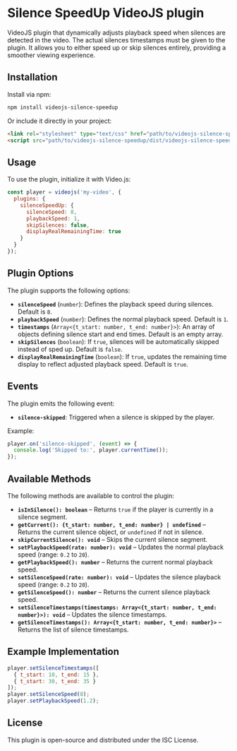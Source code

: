 # Silence SpeedUp VideoJS plugin
VideoJS plugin that dynamically adjusts playback speed when silences are detected in the video. The actual silences timestamps must be given to the plugin.
It allows you to either speed up or skip silences entirely, providing a smoother viewing experience.

## Installation

Install via npm:
```sh
npm install videojs-silence-speedup
```

Or include it directly in your project:
```html
<link rel="stylesheet" type="text/css" href="path/to/videojs-silence-speedup/dist/videojs-silence-speedup.css">
<script src="path/to/videojs-silence-speedup/dist/videojs-silence-speedup.min.js"></script>
```

## Usage

To use the plugin, initialize it with Video.js:
```js
const player = videojs('my-video', {
  plugins: {
    silenceSpeedUp: {
      silenceSpeed: 8,
      playbackSpeed: 1,
      skipSilences: false,
      displayRealRemainingTime: true
    }
  }
});
```

## Plugin Options

The plugin supports the following options:

- **`silenceSpeed`** (`number`): Defines the playback speed during silences. Default is `8`.
- **`playbackSpeed`** (`number`): Defines the normal playback speed. Default is `1`.
- **`timestamps`** (`Array<{t_start: number, t_end: number}>`): An array of objects defining silence start and end times. Default is an empty array.
- **`skipSilences`** (`boolean`): If `true`, silences will be automatically skipped instead of sped up. Default is `false`.
- **`displayRealRemainingTime`** (`boolean`): If `true`, updates the remaining time display to reflect adjusted playback speed. Default is `true`.

## Events

The plugin emits the following event:

- **`silence-skipped`**: Triggered when a silence is skipped by the player.

Example:
```js
player.on('silence-skipped', (event) => {
  console.log('Skipped to:', player.currentTime());
});
```

## Available Methods

The following methods are available to control the plugin:

- **`isInSilence(): boolean`** – Returns `true` if the player is currently in a silence segment.
- **`getCurrent(): {t_start: number, t_end: number} | undefined`** – Returns the current silence object, or `undefined` if not in silence.
- **`skipCurrentSilence(): void`** – Skips the current silence segment.
- **`setPlaybackSpeed(rate: number): void`** – Updates the normal playback speed (range: `0.2` to `20`).
- **`getPlaybackSpeed(): number`** – Returns the current normal playback speed.
- **`setSilenceSpeed(rate: number): void`** – Updates the silence playback speed (range: `0.2` to `20`).
- **`getSilenceSpeed(): number`** – Returns the current silence playback speed.
- **`setSilenceTimestamps(timestamps: Array<{t_start: number, t_end: number}>): void`** – Updates the silence timestamps.
- **`getSilenceTimestamps(): Array<{t_start: number, t_end: number}>`** – Returns the list of silence timestamps.

## Example Implementation

```js
player.setSilenceTimestamps([
  { t_start: 10, t_end: 15 },
  { t_start: 30, t_end: 35 }
]);
player.setSilenceSpeed(8);
player.setPlaybackSpeed(1.2);
```

## License
This plugin is open-source and distributed under the ISC License.
